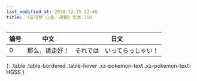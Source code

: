 ```yaml
---
last_modified_at: 2020-12-15 22:48
title: 《宝可梦 心金／魂银》文本 210
---
```

| 编号 | 中文 | 日文 |
| ---- | ---- | ---- |
| 0 | 那么，请走好！ | それでは　いってらっしゃい！ |
{: .table .table-bordered .table-hover .xz-pokemon-text .xz-pokemon-text-HGSS }